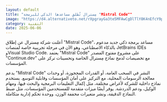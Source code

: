 ```yaml
---
layout: default
title: "مِسترال تُطلق مساعدها الذكي للبرمجة "Mistral Code""
image: "https://d4.alternativeto.net/rXpgrayGa3te5MFAwCgDlTlY8K4nEfcY9pZ_4UwhREU/rs:fill:1520:760:0/g:ce:0:0/YWJzOi8vZGlzdC9jb250ZW50LzE3NDkxNTMwMTAyNTEucG5n.png"
category: التقنية
date: 2025-06-06
---
```


أعلنت شركة مِسترال عن إطلاق "Mistral Code"، مساعد برمجة ذكي جديد مدعوم بالذكاء الاصطناعي، وهو الآن في مرحلة تجريبية خاصة لمنصات JetBrains IDEs وVisual Studio Code. يعتمد "Mistral Code" على مشروع مفتوح المصدر "Continue.dev" مع تخصيصات لدمج نماذج مِسترال الخاصة وتحسينات تركز على المؤسسات.

يدعم "Mistral Code" النشر في السحب العامة، أو القدرات المحجوزة، أو وحدات معالجة الرسومات المحلية، مع التركيز على أمان المؤسسات وقابلية التوسع. يستخدم نماذج داخلية للشركة لأغراض مختلفة، مثل إكمال التعليمات البرمجية والبحث فيها، ومهام الوكيل، ودعم الدردشة. يوفر أيضًا ميزات متقدمة للمستخدمين المؤسسات، مثل ضبط النماذج الدقيقة، ونشر متغيرات مخففة الوزن، ووحدة تحكم إدارية متكاملة.
